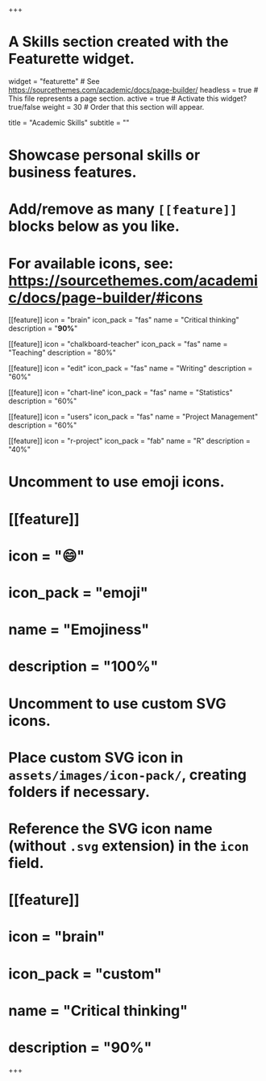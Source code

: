 +++
# A Skills section created with the Featurette widget.
widget = "featurette"  # See https://sourcethemes.com/academic/docs/page-builder/
headless = true  # This file represents a page section.
active = true  # Activate this widget? true/false
weight = 30  # Order that this section will appear.

title = "Academic Skills"
subtitle = ""

# Showcase personal skills or business features.
# 
# Add/remove as many `[[feature]]` blocks below as you like.
# 
# For available icons, see: https://sourcethemes.com/academic/docs/page-builder/#icons

[[feature]]
  icon = "brain"
  icon_pack = "fas"
  name = "Critical thinking"
  description = "**90%**"

[[feature]]
  icon = "chalkboard-teacher"
  icon_pack = "fas"
  name = "Teaching"
  description = "80%"  

[[feature]]
  icon = "edit"
  icon_pack = "fas"
  name = "Writing"
  description = "60%" 

[[feature]]
  icon = "chart-line"
  icon_pack = "fas"
  name = "Statistics"
  description = "60%" 

  [[feature]]
  icon = "users"
  icon_pack = "fas"
  name = "Project Management"
  description = "60%"  
  
  [[feature]]
  icon = "r-project"
  icon_pack = "fab"
  name = "R"
  description = "40%"
   


# Uncomment to use emoji icons.
# [[feature]]
#  icon = ":smile:"
#  icon_pack = "emoji"
#  name = "Emojiness"
#  description = "100%"  

# Uncomment to use custom SVG icons.
# Place custom SVG icon in `assets/images/icon-pack/`, creating folders if necessary.
# Reference the SVG icon name (without `.svg` extension) in the `icon` field.
# [[feature]]
#  icon = "brain"
#  icon_pack = "custom"
#  name = "Critical thinking"
#  description = "90%"

  
+++
